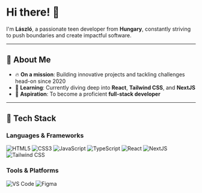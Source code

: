 # Hi there! 👋

I'm **László**, a passionate teen developer from **Hungary**, constantly striving to push boundaries and create impactful software.

---

## 🌟 About Me
- 🔥 **On a mission**: Building innovative projects and tackling challenges head-on since 2020
- 🔬 **Learning**: Currently diving deep into **React**, **Tailwind CSS**, and **NextJS**
- 🚀 **Aspiration**: To become a proficient **full-stack developer**

---

## 🔧 Tech Stack

### Languages & Frameworks
![HTML5](https://img.shields.io/badge/HTML5-%23E34F26.svg?style=for-the-badge&logo=html5&logoColor=white)
![CSS3](https://img.shields.io/badge/CSS3-%231572B6.svg?style=for-the-badge&logo=css3&logoColor=white)
![JavaScript](https://img.shields.io/badge/JavaScript-%23F7DF1E.svg?style=for-the-badge&logo=javascript&logoColor=black)
![TypeScript](https://img.shields.io/badge/TypeScript-3178C6?style=for-the-badge&logo=typescript&logoColor=white)
![React](https://img.shields.io/badge/React-%2361DAFB.svg?style=for-the-badge&logo=react&logoColor=black)
![NextJS](https://img.shields.io/badge/next.js-000000?style=for-the-badge&logo=nextdotjs&logoColor=white)
![Tailwind CSS](https://img.shields.io/badge/TailwindCSS-%2338B2AC.svg?style=for-the-badge&logo=tailwind-css&logoColor=white)

### Tools & Platforms
![VS Code](https://img.shields.io/badge/Visual%20Studio%20Code-%23007ACC.svg?style=for-the-badge&logo=visual-studio-code&logoColor=white)
![Figma](https://img.shields.io/badge/Figma-%23F24E1E.svg?style=for-the-badge&logo=figma&logoColor=white)
